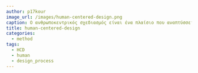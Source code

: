 ```yaml
---
author: p17kour
image_url: /images/human-centered-design.png
caption: Ο ανθρωποκεντρικός σχεδιασμός είναι ένα πλαίσιο που αναπτύσσει λύσεις σε προβλήματα τα οποία λαμβάνουν χώρα την ανθρώπινη προοπτική σε όλες τις φάσεις της διαδικασίας σχεδιασμού. Φάση έμπνευσης - Φάση ιδεολογίας - Φάση υλοποίησης.  
title: human-centered-design
categories:
  - method
tags:
  - HCD
  - human 
  - design_process
---
```

